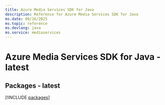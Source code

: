 ```yaml
---
title: Azure Media Services SDK for Java
description: Reference for Azure Media Services SDK for Java
ms.date: 09/16/2025
ms.topic: reference
ms.devlang: java
ms.service: mediaservices
---
```

# Azure Media Services SDK for Java - latest
## Packages - latest
[!INCLUDE [packages](media-services-index.md)]